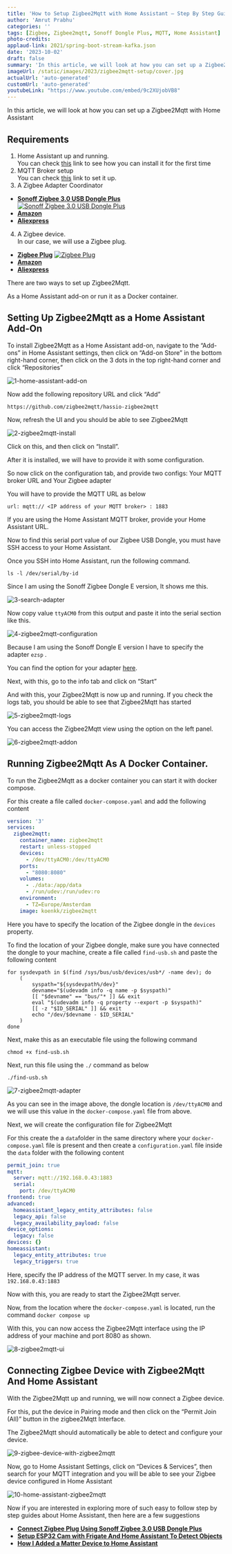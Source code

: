 ```yaml
---
title: 'How to Setup Zigbee2Mqtt with Home Assistant — Step By Step Guide'
author: 'Amrut Prabhu'
categories: ''
tags: [Zigbee, Zigbee2mqtt, Sonoff Dongle Plus, MQTT, Home Assistant]
photo-credits:
applaud-link: 2021/spring-boot-stream-kafka.json
date: '2023-10-02'
draft: false
summary: 'In this article, we will look at how you can set up a Zigbee2Mqtt with Home Assistant'
imageUrl: /static/images/2023/zigbee2mqtt-setup/cover.jpg
actualUrl: 'auto-generated'
customUrl: 'auto-generated'
youtubeLink: "https://www.youtube.com/embed/9c2XUjobVB8"
---
```

In this article, we will look at how you can set up a Zigbee2Mqtt with Home Assistant

<TOCInline toc={props.toc} asDisclosure />  

## Requirements

1.  Home Assistant up and running.  
    You can check [this](https://smarthomecircle.com/connect-wifi-on-home-assistant-on-startup) link to see how you can install it for the first time
2.  MQTT Broker setup  
    You can check [this](https://smarthomecircle.com/how-to-setup-mqtt-docker-container-with-home-assistant) link to set it up.
3.  A Zigbee Adapter Coordinator  
-   [**Sonoff Zigbee 3.0 USB Dongle Plus**](https://amzn.to/456Yzp1)
[![Sonoff Zigbee 3.0 USB Dongle Plus](/static/images/2023/sonoff-zigbee-3-dongle-home-assistant/sonoff-zigbee-3-dongle-plus-image.webp)](https://amzn.to/456Yzp1)
- [**Amazon**](https://amzn.to/456Yzp1)
- [**Aliexpress**](https://s.click.aliexpress.com/e/_DemtGJ9)
    
4.  A Zigbee device.  
    In our case, we will use a Zigbee plug.
-   [**Zigbee Plug**](https://s.click.aliexpress.com/e/_DchhTXp)
[![Zigbee Plug](/static/images/2023/sonoff-zigbee-3-dongle-home-assistant/zigbee-plug.webp)](https://s.click.aliexpress.com/e/_DchhTXp)
- [**Amazon**](https://amzn.to/3ZFioSq)
- [**Aliexpress**](https://s.click.aliexpress.com/e/_DchhTXp)

There are two ways to set up Zigbee2Mqtt.

As a Home Assistant add-on or run it as a Docker container.

## Setting Up Zigbee2Mqtt as a Home Assistant Add-On

To install Zigbee2Mqtt as a Home Assistant add-on, navigate to the “Add-ons” in Home Assistant settings, then click on “Add-on Store” in the bottom right-hand corner, then click on the 3 dots in the top right-hand corner and click “Repositories”

![1-home-assistant-add-on](/static/images/2023/zigbee2mqtt-setup/1-home-assistant-add-on.webp)

  

Now add the following repository URL and click “Add”
```
https://github.com/zigbee2mqtt/hassio-zigbee2mqtt
```
Now, refresh the UI and you should be able to see Zigbee2Mqtt

![2-zigbee2mqtt-install](/static/images/2023/zigbee2mqtt-setup/2-zigbee2mqtt-install.webp)

Click on this, and then click on “Install”.

After it is installed, we will have to provide it with some configuration.

So now click on the configuration tab, and provide two configs: Your MQTT broker URL and Your Zigbee adapter

You will have to provide the MQTT URL as below
```
url: mqtt:// <IP address of your MQTT broker> : 1883
```
If you are using the Home Assistant MQTT broker, provide your Home Assistant URL.

Now to find this serial port value of our Zigbee USB Dongle, you must have SSH access to your Home Assistant.

Once you SSH into Home Assistant, run the following command.
```shell
ls -l /dev/serial/by-id
```
Since I am using the Sonoff Zigbee Dongle E version, It shows me this.

![3-search-adapter](/static/images/2023/zigbee2mqtt-setup/3-search-adapter.webp)

Now copy value `ttyACM0` from this output and paste it into the serial section like this.

![4-zigbee2mqtt-configuration](/static/images/2023/zigbee2mqtt-setup/4-zigbee2mqtt-configuration.webp)

Because I am using the Sonoff Dongle E version I have to specify the adapter `ezsp` .

You can find the option for your adapter [here](https://www.zigbee2mqtt.io/guide/adapters/).

Next, with this, go to the info tab and click on “Start”

And with this, your Zigbee2Mqtt is now up and running. If you check the logs tab, you should be able to see that Zigbee2Mqtt has started

![5-zigbee2mqtt-logs](/static/images/2023/zigbee2mqtt-setup/5-zigbee2mqtt-logs.webp)

You can access the Zigbee2Mqtt view using the option on the left panel.

![6-zigbee2mqtt-addon](/static/images/2023/zigbee2mqtt-setup/6-zigbee2mqtt-addon.webp)

## Running Zigbee2Mqtt As A Docker Container.

To run the Zigbee2Mqtt as a docker container you can start it with docker compose.

For this create a file called `docker-compose.yaml` and add the following content
```yaml
version: '3'  
services:  
  zigbee2mqtt:  
    container_name: zigbee2mqtt  
    restart: unless-stopped  
    devices:  
      - /dev/ttyACM0:/dev/ttyACM0  
    ports:  
      - "8080:8080"  
    volumes:  
      - ./data:/app/data  
      - /run/udev:/run/udev:ro  
    environment:  
      - TZ=Europe/Amsterdam  
    image: koenkk/zigbee2mqtt
```
Here you have to specify the location of the Zigbee dongle in the `devices` property.

To find the location of your Zigbee dongle, make sure you have connected the dongle to your machine, create a file called `find-usb.sh` and paste the following content
```shell
for sysdevpath in $(find /sys/bus/usb/devices/usb*/ -name dev); do  
    (  
        syspath="${sysdevpath%/dev}"  
        devname="$(udevadm info -q name -p $syspath)"  
        [[ "$devname" == "bus/"* ]] && exit  
        eval "$(udevadm info -q property --export -p $syspath)"  
        [[ -z "$ID_SERIAL" ]] && exit  
        echo "/dev/$devname - $ID_SERIAL"  
    )  
done
```
Next, make this as an executable file using the following command
```
chmod +x find-usb.sh
```
Next, run this file using the `./` command as below
```
./find-usb.sh
```
![7-zigbee2mqtt-adapter](/static/images/2023/zigbee2mqtt-setup/7-zigbee2mqtt-adapter.webp)

As you can see in the image above, the dongle location is `/dev/ttyACM0` and we will use this value in the `docker-compose.yaml` file from above.

Next, we will create the configuration file for Zigbee2Mqtt

For this create the a `data`folder in the same directory where your `docker-compose.yaml` file is present and then create a `configuration.yaml` file inside the `data` folder with the following content
```yaml
permit_join: true  
mqtt:  
  server: mqtt://192.168.0.43:1883  
  serial:  
    port: /dev/ttyACM0  
frontend: true  
advanced:  
  homeassistant_legacy_entity_attributes: false  
  legacy_api: false  
  legacy_availability_payload: false  
device_options:  
  legacy: false  
devices: {}  
homeassistant:  
  legacy_entity_attributes: true  
  legacy_triggers: true
```
Here, specify the IP address of the MQTT server. In my case, it was `192.168.0.43:1883`

Now with this, you are ready to start the Zigbee2Mqtt server.

Now, from the location where the `docker-compose.yaml` is located, run the command `docker compose up`

With this, you can now access the Zigbee2Mqtt interface using the IP address of your machine and port 8080 as shown.

![8-zigbee2mqtt-ui](/static/images/2023/zigbee2mqtt-setup/8-zigbee2mqtt-ui.webp)

## Connecting Zigbee Device with Zigbee2Mqtt And Home Assistant

With the Zigbee2Mqtt up and running, we will now connect a Zigbee device.

For this, put the device in Pairing mode and then click on the “Permit Join (All)” button in the zigbee2Mqtt Interface.

The Zigbee2Mqtt should automatically be able to detect and configure your device.

![9-zigbee-device-with-zigbee2mqtt](/static/images/2023/zigbee2mqtt-setup/9-zigbee-device-with-zigbee2mqtt.webp)

Now, go to Home Assistant Settings, click on “Devices & Services”, then search for your MQTT integration and you will be able to see your Zigbee device configured in Home Assistant

![10-home-assistant-zigbee2mqtt](/static/images/2023/zigbee2mqtt-setup/10-home-assistant-zigbee2mqtt.webp)

Now if you are interested in exploring more of such easy to follow step by step guides about Home Assistant, then here are a few suggestions

-   [**Connect Zigbee Plug Using Sonoff Zigbee 3.0 USB Dongle Plus**](https://smarthomecircle.com/connect-zigbee-device-using-sonoff-zigbee-3-dongle-plus-to-home-assistant)
-   [**Setup ESP32 Cam with Frigate And Home Assistant To Detect Objects**](https://smarthomecircle.com/how-to-setup-frigate-with-home-assistant)
-   [**How I Added a Matter Device to Home Assistant**](https://smarthomecircle.com/add-matter-devices-to-home-assistant)

<br/>